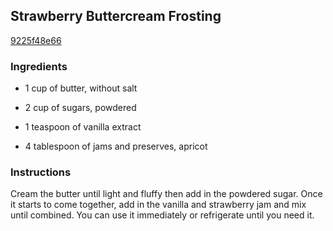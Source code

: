 ## Strawberry Buttercream Frosting

[9225f48e66](http://tastykitchen.com/recipes/desserts/strawberry-buttercream-frosting/)

### Ingredients

 - 1 cup of butter, without salt

 - 2 cup of sugars, powdered

 - 1 teaspoon of vanilla extract

 - 4 tablespoon of jams and preserves, apricot

### Instructions

Cream the butter until light and fluffy then add in the powdered sugar. Once it starts to come together, add in the vanilla and strawberry jam and mix until combined. You can use it immediately or refrigerate until you need it.